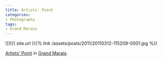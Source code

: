 ```yaml
---
title: Artists' Point
categories:
- Photography
tags:
- Grand Marais
---
```


![]({{ site.url }}{% link /assets/posts/2011/20110312-115209-0001.jpg %})
  



[Artists' Point](http://grandmarais.com/lake/lake.php?page=Artists%20Point) in [Grand Marais](http://grandmarais.com/).
